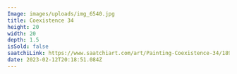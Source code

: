 ```yaml
---
Image: images/uploads/img_6540.jpg
title: Coexistence 34
height: 20
width: 20
depth: 1.5
isSold: false
saatchiLink: https://www.saatchiart.com/art/Painting-Coexistence-34/189576/6510319/view
date: 2023-02-12T20:18:51.084Z
---
```

